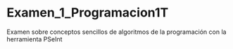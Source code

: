 # Examen_1_Programacion1T
Examen sobre conceptos sencillos de algoritmos de la programación con la herramienta PSeInt
